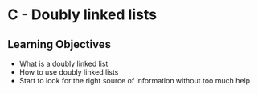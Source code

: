 # C - Doubly linked lists

## Learning Objectives

* What is a doubly linked list
* How to use doubly linked lists
* Start to look for the right source of information without too much help
